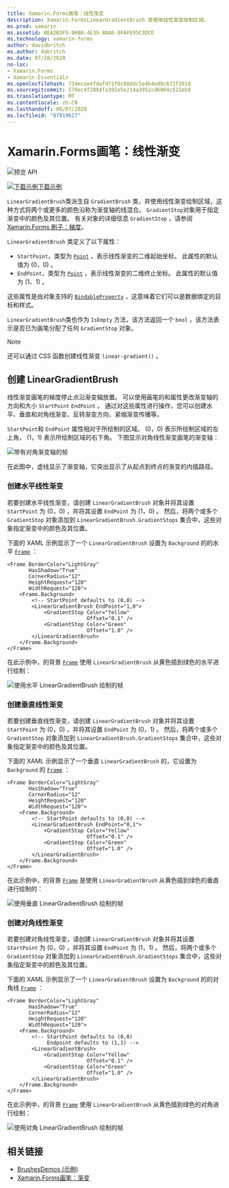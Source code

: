 ```yaml
---
title: Xamarin.Forms画笔：线性渐变
description: Xamarin.FormsLinearGradientBrush 类使用线性渐变绘制区域。
ms.prod: xamarin
ms.assetid: BEA2B3F5-96B0-4E39-88A6-0FAFE95C3DCD
ms.technology: xamarin-forms
author: davidbritch
ms.author: dabritch
ms.date: 07/28/2020
no-loc:
- Xamarin.Forms
- Xamarin.Essentials
ms.openlocfilehash: 734ecae4fdafd71f0c88ddc5e4b4ed0c672f2019
ms.sourcegitcommit: 579ec4f2884fa391e5e214a3952cd6004c521eb8
ms.translationtype: MT
ms.contentlocale: zh-CN
ms.lasthandoff: 08/07/2020
ms.locfileid: "87919627"
---
```

# <a name="no-locxamarinforms-brushes-linear-gradients"></a>Xamarin.Forms画笔：线性渐变

![预览 API](~/media/shared/preview.png "此 API 当前为预发布版本")

[![下载示例](~/media/shared/download.png)下载示例](https://github.com/xamarin/xamarin-forms-samples/tree/master/UserInterface/BrushDemos)

`LinearGradientBrush`类派生自 `GradientBrush` 类，并使用线性渐变绘制区域，这种方式将两个或更多的颜色沿称为渐变轴的线混合。 `GradientStop`对象用于指定渐变中的颜色及其位置。 有关对象的详细信息 `GradientStop` ，请参阅[ Xamarin.Forms 刷子：梯度](gradient.md)。

`LinearGradientBrush` 类定义了以下属性：

- `StartPoint`，类型为 [`Point`](xref:Xamarin.Forms.Point) ，表示线性渐变的二维起始坐标。 此属性的默认值为 (0，0) 。
- `EndPoint`，类型为 [`Point`](xref:Xamarin.Forms.Point) ，表示线性渐变的二维终止坐标。 此属性的默认值为 (1、1) 。

这些属性是由对象支持的 [`BindableProperty`](xref:Xamarin.Forms.BindableProperty) ，这意味着它们可以是数据绑定的目标和样式。

`LinearGradientBrush`类也作为 `IsEmpty` 方法，该方法返回一个 `bool` ，该方法表示是否已为画笔分配了任何 `GradientStop` 对象。

> [!NOTE]
> 还可以通过 CSS 函数创建线性渐变 `linear-gradient()` 。

## <a name="create-a-lineargradientbrush"></a>创建 LinearGradientBrush

线性渐变画笔的梯度停止点沿渐变轴放置。 可以使用画笔的和属性更改渐变轴的方向和大小 `StartPoint` `EndPoint` 。 通过对这些属性进行操作，您可以创建水平、垂直和对角线渐变、反转渐变方向、紧缩渐变传播等。

`StartPoint`和 `EndPoint` 属性相对于所绘制的区域。  (0，0) 表示所绘制区域的左上角， (1，1) 表示所绘制区域的右下角。 下图显示对角线性渐变画笔的渐变轴：

![带有对角渐变轴的帧](lineargradient-images/gradient-axis.png)

在此图中，虚线显示了渐变轴，它突出显示了从起点到终点的渐变的内插路径。

### <a name="create-a-horizontal-linear-gradient"></a>创建水平线性渐变

若要创建水平线性渐变，请创建 `LinearGradientBrush` 对象并将其设置 `StartPoint` 为 (0，0) ，并将其设置 `EndPoint` 为 (1，0) 。 然后，将两个或多个 `GradientStop` 对象添加到 `LinearGradientBrush.GradientStops` 集合中，这些对象指定渐变中的颜色及其位置。

下面的 XAML 示例显示了一个 `LinearGradientBrush` 设置为 `Background` 的的水平 [`Frame`](xref:Xamarin.Forms.Frame) ：

```xaml
<Frame BorderColor="LightGray"
       HasShadow="True"
       CornerRadius="12"
       HeightRequest="120"
       WidthRequest="120">
    <Frame.Background>
        <!-- StartPoint defaults to (0,0) -->
        <LinearGradientBrush EndPoint="1,0">
            <GradientStop Color="Yellow"
                          Offset="0.1" />
            <GradientStop Color="Green"
                          Offset="1.0" />
        </LinearGradientBrush>
    </Frame.Background>
</Frame>  
```

在此示例中，的背景 [`Frame`](xref:Xamarin.Forms.Frame) 使用 `LinearGradientBrush` 从黄色插到绿色的水平进行绘制：

![使用水平 LinearGradientBrush 绘制的帧](lineargradient-images/horizontal.png)

### <a name="create-a-vertical-linear-gradient"></a>创建垂直线性渐变

若要创建垂直线性渐变，请创建 `LinearGradientBrush` 对象并将其设置 `StartPoint` 为 (0，0) ，并将其设置 `EndPoint` 为 (0，1) 。 然后，将两个或多个 `GradientStop` 对象添加到 `LinearGradientBrush.GradientStops` 集合中，这些对象指定渐变中的颜色及其位置。

下面的 XAML 示例显示了一个垂直 `LinearGradientBrush` 的，它设置为 `Background` 的 [`Frame`](xref:Xamarin.Forms.Frame) ：

```xaml
<Frame BorderColor="LightGray"
       HasShadow="True"
       CornerRadius="12"
       HeightRequest="120"
       WidthRequest="120">
    <Frame.Background>
        <!-- StartPoint defaults to (0,0) -->    
        <LinearGradientBrush EndPoint="0,1">
            <GradientStop Color="Yellow"
                          Offset="0.1" />
            <GradientStop Color="Green"
                          Offset="1.0" />
        </LinearGradientBrush>
    </Frame.Background>
</Frame>
```

在此示例中，的背景 [`Frame`](xref:Xamarin.Forms.Frame) 是使用 `LinearGradientBrush` 从黄色插到绿色的垂直进行绘制的：

![使用垂直 LinearGradientBrush 绘制的帧](lineargradient-images/vertical.png)

### <a name="create-a-diagonal-linear-gradient"></a>创建对角线性渐变

若要创建对角线性渐变，请创建 `LinearGradientBrush` 对象并将其设置 `StartPoint` 为 (0，0) ，并将其设置 `EndPoint` 为 (1，1) 。 然后，将两个或多个 `GradientStop` 对象添加到 `LinearGradientBrush.GradientStops` 集合中，这些对象指定渐变中的颜色及其位置。

下面的 XAML 示例显示了一个 `LinearGradientBrush` 设置为 `Background` 的的对角线 [`Frame`](xref:Xamarin.Forms.Frame) ：

```xaml
<Frame BorderColor="LightGray"
       HasShadow="True"
       CornerRadius="12"
       HeightRequest="120"
       WidthRequest="120">
    <Frame.Background>
        <!-- StartPoint defaults to (0,0)      
             Endpoint defaults to (1,1) -->
        <LinearGradientBrush>
            <GradientStop Color="Yellow"
                          Offset="0.1" />
            <GradientStop Color="Green"
                          Offset="1.0" />
        </LinearGradientBrush>
    </Frame.Background>
</Frame>
```

在此示例中，的背景 [`Frame`](xref:Xamarin.Forms.Frame) 使用 `LinearGradientBrush` 从黄色插到绿色的对角进行绘制：

![使用对角 LinearGradientBrush 绘制的帧](lineargradient-images/diagonal.png)

## <a name="related-links"></a>相关链接

- [BrushesDemos (示例) ](https://github.com/xamarin/xamarin-forms-samples/tree/master/UserInterface/BrushDemos)
- [Xamarin.Forms画笔：渐变](gradient.md)

